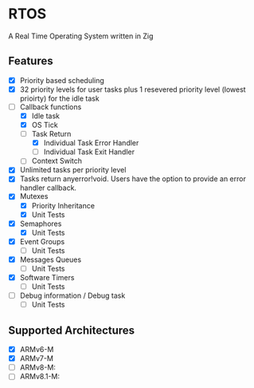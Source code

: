 # RTOS

A Real Time Operating System written in Zig

## Features

- [X] Priority based scheduling
- [X] 32 priority levels for user tasks plus 1 resevered priority level (lowest prioirty) for the idle task
- [ ] Callback functions
  - [X] Idle task
  - [X] OS Tick
  - [ ] Task Return
    - [x] Individual Task Error Handler
    - [ ] Individual Task Exit Handler
  - [ ] Context Switch 
- [X] Unlimited tasks per priority level
- [X] Tasks return anyerror!void.  Users have the option to provide an error handler callback. 
- [X] Mutexes
  - [X] Priority Inheritance
  - [X] Unit Tests
- [X] Semaphores
  - [X] Unit Tests
- [X] Event Groups
  - [ ] Unit Tests
- [X] Messages Queues
  - [ ] Unit Tests
- [X] Software Timers
  - [ ] Unit Tests
- [ ] Debug information / Debug task
  - [ ] Unit Tests

## Supported Architectures

- [X] ARMv6-M
- [X] ARMv7-M
- [ ] ARMv8-M:
- [ ] ARMv8.1-M:
